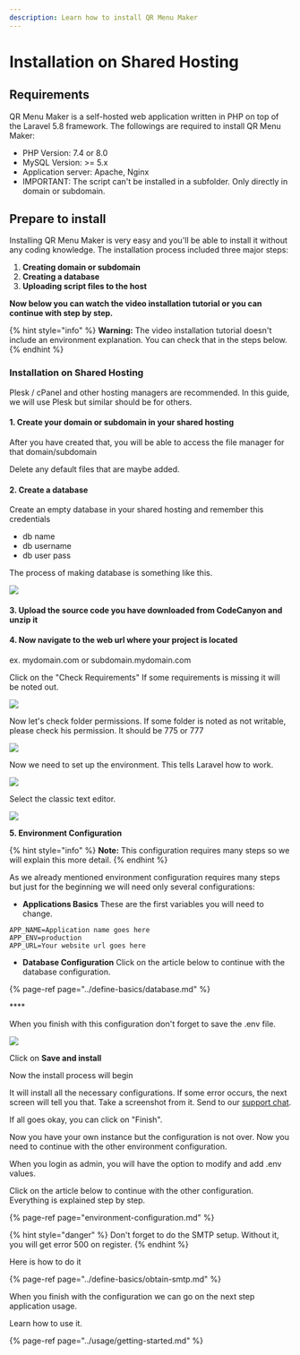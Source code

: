 ```yaml
---
description: Learn how to install QR Menu Maker
---
```


# Installation on Shared Hosting

## Requirements

QR Menu Maker is a self-hosted web application written in PHP on top of the Laravel 5.8 framework. The followings are required to install QR Menu Maker:

* PHP Version: 7.4 or 8.0
* MySQL Version: &gt;= 5.x
* Application server: Apache, Nginx
* IMPORTANT: The script can't be installed in a subfolder. Only directly in domain or subdomain.

## Prepare to install

Installing QR Menu Maker is very easy and you'll be able to install it without any coding knowledge. The installation process included three major steps:

1. **Creating domain or subdomain**
2. **Creating a database**
3. **Uploading script files to the host**

**Now below you can watch the video installation tutorial or you can continue with step by step.**

{% hint style="info" %}
**Warning:** The video installation tutorial doesn't include an environment explanation. You can check that in the steps below.
{% endhint %}

### Installation on Shared Hosting

Plesk / cPanel and other hosting managers are recommended. In this guide, we will use Plesk but similar should be for others.

#### 1. Create your domain or subdomain in your shared hosting

After you have created that, you will be able to access the file manager for that domain/subdomain

Delete any default files that are maybe added.

#### 2. Create a database

Create an empty database in your shared hosting and remember this credentials

* db name
* db username
* db user pass

The process of making database is something like this.

![](../.gitbook/assets/dbadd.png)

#### 3.  Upload the source code you have downloaded from CodeCanyon and unzip it

#### 4. Now navigate to the web url where your project is located

ex. mydomain.com or subdomain.mydomain.com

Click on the "Check Requirements" If some requirements is missing it will be noted out.

![](../.gitbook/assets/system.png)

Now let's check folder permissions. If some folder is noted as not writable, please check his permission. It should be 775 or 777

![](../.gitbook/assets/permissions.png)

Now we need to set up the environment. This tells Laravel how to work.

![](../.gitbook/assets/classic.png)

Select the classic text editor.

![](../.gitbook/assets/save_env%20%281%29.png)

**5. Environment Configuration**

{% hint style="info" %}
**Note:** This configuration requires many steps so we will explain this more detail.
{% endhint %}

As we already mentioned environment configuration requires many steps but just for the beginning we will need only several configurations:

* **Applications Basics** These are the first variables you will need to change.

```text
APP_NAME=Application name goes here
APP_ENV=production
APP_URL=Your website url goes here
```

* **Database Configuration** Click on the article below to continue with the database configuration.

{% page-ref page="../define-basics/database.md" %}

\*\*\*\*

When you finish with this configuration don't forget to save the .env file.

![](../.gitbook/assets/save_env.png)

Click on **Save and install**

Now the install process will begin

It will install all the necessary configurations. If some error occurs, the next screen will tell you that. Take a screenshot from it. Send to our [support chat](https://help.mobidonia.com/#QR%20Menu%20Maker).

If all goes okay, you can click on "Finish".

Now you have your own instance but the configuration is not over. Now you need to continue with the other environment configuration.

When you login as admin, you will have the option to modify and add .env values.

Click on the article below to continue with the other configuration. Everything is explained step by step.

{% page-ref page="environment-configuration.md" %}

{% hint style="danger" %}
Don't forget to do the SMTP setup. Without it, you will get error 500 on register.
{% endhint %}

Here is how to do it

{% page-ref page="../define-basics/obtain-smtp.md" %}

When you finish with the configuration we can go on the next step application usage.

Learn how to use it.

{% page-ref page="../usage/getting-started.md" %}

